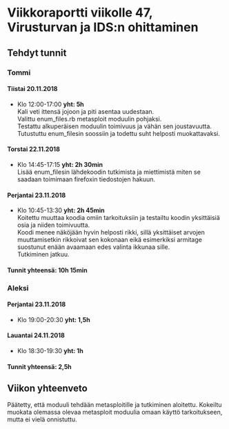 # Viikkoraportti viikolle 47, Virusturvan ja IDS:n ohittaminen
## Tehdyt tunnit
### Tommi

#### Tiistai 20.11.2018
* Klo 12:00-17:00 **yht: 5h**  
Kali veti ittensä jojoon ja piti asentaa uudestaan.  
Valittu enum_files.rb metasploit moduulin pohjaksi.  
Testattu alkuperäisen moduulin toimivuus ja vähän sen joustavuutta.  
Tutustuttu enum_filesin soossiin ja todettu suht helposti muokattavaksi.


#### Torstai 22.11.2018
* Klo 14:45-17:15 **yht: 2h 30min**  
Lisää enum_filesin lähdekoodin tutkimista ja miettimistä miten se saadaan toimimaan firefoxin tiedostojen hakuun.  



#### Perjantai 23.11.2018
* Klo 10:45-13:30 **yht: 2h 45min**  
Koitettu muuttaa koodia omiin tarkoituksiin ja testailtu koodin yksittäisiä osia ja niiden toimivuutta.  
Koodi menee näköjään hyvin helposti rikki, sillä yksittäiset arvojen muuttamisetkin rikkoivat sen kokonaan eikä esimerkiksi armitage suostunut enään avaamaan edes valinta ikkunaa sille.  
Tutkiminen jatkuu.
  
#### Tunnit yhteensä: 10h 15min


### Aleksi


#### Perjantai 23.11.2018   
* Klo 19:00-20:30 **yht: 1,5h**  


#### Lauantai 24.11.2018   
* Klo 18:30-19:30 **yht: 1h**  

#### Tunnit yhteensä: 2,5h

## Viikon yhteenveto
Päätetty, että moduuli tehdään metasploitille ja tutkiminen aloitettu. Kokeiltu muokata olemassa olevaa metasploit moduulia omaan käyttö tarkoitukseen, mutta ei vielä onnistuttu.  
  


